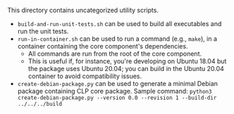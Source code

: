 This directory contains uncategorized utility scripts.


* `build-and-run-unit-tests.sh` can be used to build all executables and run
  the unit tests.
* `run-in-container.sh` can be used to run a command (e.g., `make`), in a 
  container containing the core component's dependencies.
  * All commands are run from the root of the core component.
  * This is useful if, for instance, you're developing on Ubuntu 18.04 but the
    package uses Ubuntu 20.04; you can build in the Ubuntu 20.04 container to
    avoid compatibility issues.
* `create-debian-package.py` can be used to generate a minimal Debian package
  containing CLP core package. Sample command:
  `python3 create-debian-package.py --version 0.0 --revision 1 --build-dir ../../../build`
